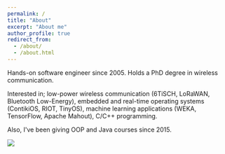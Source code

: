 ```yaml
---
permalink: /
title: "About"
excerpt: "About me"
author_profile: true
redirect_from: 
  - /about/
  - /about.html
---
```


Hands-on software engineer since 2005. Holds a PhD degree in wireless communication.

Interested in; low-power wireless communication (6TiSCH, LoRaWAN, Bluetooth Low-Energy), embedded and real-time operating systems (ContikiOS, RIOT, TinyOS), machine learning applications (WEKA, TensorFlow, Apache Mahout), C/C++ programming. 

Also, I've been giving OOP and Java courses since 2015. 

<img src="http://sercankulcu.github.io/images/linuxquote.jpg">
